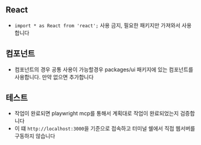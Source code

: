 ## React
- `import * as React from 'react';` 사용 금지, 필요한 패키지만 가져와서 사용합니다

## 컴포넌트
- 컴포넌트의 경우 공통 사용이 가능할경우 packages/ui 패키지에 있는 컴포넌트를 사용합니다. 만약 없으면 추가합니다

## 테스트
- 작업이 완료되면 playwright mcp를 통해서 계획대로 작업이 완료되었는지 검증합니다
- 이 떄 `http://localhost:3000`을 기준으로 접속하고 터미널 쉘에서 직접 웹서버를 구동하지 않습니다